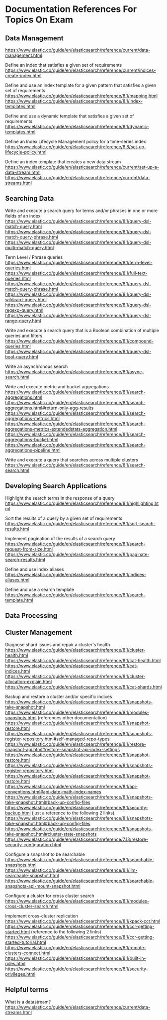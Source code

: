 # Documentation References For Topics On Exam

## Data Management 
https://www.elastic.co/guide/en/elasticsearch/reference/current/data-management.html

Define an index that satisfies a given set of requirements <br>
https://www.elastic.co/guide/en/elasticsearch/reference/current/indices-create-index.html

Define and use an index template for a given pattern that satisfies a given set of requirements
https://www.elastic.co/guide/en/elasticsearch/reference/8.1/mapping.html <br>
https://www.elastic.co/guide/en/elasticsearch/reference/8.1/index-templates.html

Define and use a dynamic template that satisfies a given set of requirements
https://www.elastic.co/guide/en/elasticsearch/reference/8.1/dynamic-templates.html

Define an Index Lifecycle Management policy for a time-series index
https://www.elastic.co/guide/en/elasticsearch/reference/8.8/set-up-lifecycle-policy.html

Define an index template that creates a new data stream <br>
https://www.elastic.co/guide/en/elasticsearch/reference/current/set-up-a-data-stream.html
https://www.elastic.co/guide/en/elasticsearch/reference/current/data-streams.html 

## Searching Data 
Write and execute a search query for terms and/or phrases in one or more fields of an index
https://www.elastic.co/guide/en/elasticsearch/reference/8.1/query-dsl-match-query.html
https://www.elastic.co/guide/en/elasticsearch/reference/8.1/query-dsl-match-query-phrase.html
https://www.elastic.co/guide/en/elasticsearch/reference/8.1/query-dsl-multi-match-query.html

Term Level / Phrase queries <br>
https://www.elastic.co/guide/en/elasticsearch/reference/8.1/term-level-queries.html
https://www.elastic.co/guide/en/elasticsearch/reference/8.1/full-text-queries.html
https://www.elastic.co/guide/en/elasticsearch/reference/8.1/query-dsl-match-query-phrase.html
https://www.elastic.co/guide/en/elasticsearch/reference/8.1/query-dsl-wildcard-query.html
https://www.elastic.co/guide/en/elasticsearch/reference/8.1/query-dsl-regexp-query.html
https://www.elastic.co/guide/en/elasticsearch/reference/8.1/query-dsl-range-query.html

Write and execute a search query that is a Boolean combination of multiple queries and filters
https://www.elastic.co/guide/en/elasticsearch/reference/8.1/compound-queries.html
https://www.elastic.co/guide/en/elasticsearch/reference/8.1/query-dsl-bool-query.html

Write an asynchronous search
https://www.elastic.co/guide/en/elasticsearch/reference/8.1/async-search.html

Write and execute metric and bucket aggregations
https://www.elastic.co/guide/en/elasticsearch/reference/8.1/search-aggregations.html
https://www.elastic.co/guide/en/elasticsearch/reference/8.1/search-aggregations.html#return-only-agg-results
https://www.elastic.co/guide/en/elasticsearch/reference/8.1/search-aggregations-metrics.html
https://www.elastic.co/guide/en/elasticsearch/reference/8.1/search-aggregations-metrics-extendedstats-aggregation.html
https://www.elastic.co/guide/en/elasticsearch/reference/8.1/search-aggregations-bucket.html
https://www.elastic.co/guide/en/elasticsearch/reference/8.1/search-aggregations-pipeline.html

Write and execute a query that searches across multiple clusters
https://www.elastic.co/guide/en/elasticsearch/reference/8.1/search-search.html

## Developing Search Applications 
Highlight the search terms in the response of a query
https://www.elastic.co/guide/en/elasticsearch/reference/8.1/highlighting.html

Sort the results of a query by a given set of requirements
https://www.elastic.co/guide/en/elasticsearch/reference/8.1/sort-search-results.html

Implement pagination of the results of a search query
https://www.elastic.co/guide/en/elasticsearch/reference/8.1/search-request-from-size.html https://www.elastic.co/guide/en/elasticsearch/reference/8.1/paginate-search-results.html

Define and use index aliases
https://www.elastic.co/guide/en/elasticsearch/reference/8.1/indices-aliases.html

Define and use a search template
https://www.elastic.co/guide/en/elasticsearch/reference/8.1/search-template.html

## Data Processing 

## Cluster Management 
Diagnose shard issues and repair a cluster's health <br>
https://www.elastic.co/guide/en/elasticsearch/reference/8.1/cluster-health.html
https://www.elastic.co/guide/en/elasticsearch/reference/8.1/cat-health.html
https://www.elastic.co/guide/en/elasticsearch/reference/8.1/cat-indices.html
https://www.elastic.co/guide/en/elasticsearch/reference/8.1/cluster-allocation-explain.html
https://www.elastic.co/guide/en/elasticsearch/reference/8.1/cat-shards.html

Backup and restore a cluster and/or specific indices
https://www.elastic.co/guide/en/elasticsearch/reference/8.1/snapshots-take-snapshot.html <br>
https://www.elastic.co/guide/en/elasticsearch/reference/8.1/modules-snapshots.html (references other documentation) <br>
https://www.elastic.co/guide/en/elasticsearch/reference/8.1/snapshot-restore.html <br>
https://www.elastic.co/guide/en/elasticsearch/reference/8.1/snapshots-register-repository.html#self-managed-repo-types <br>
https://www.elastic.co/guide/en/elasticsearch/reference/8.1/restore-snapshot-api.html#restore-snapshot-api-index-settings <br>
https://www.elastic.co/guide/en/elasticsearch/reference/8.1/snapshot-restore.html <br>
https://www.elastic.co/guide/en/elasticsearch/reference/8.1/snapshots-register-repository.html <br>
https://www.elastic.co/guide/en/elasticsearch/reference/8.1/snapshot-restore.html <br>
https://www.elastic.co/guide/en/elasticsearch/reference/8.1/api-conventions.html#api-date-math-index-names <br>
https://www.elastic.co/guide/en/elasticsearch/reference/8.1/snapshots-take-snapshot.html#back-up-config-files <br>
https://www.elastic.co/guide/en/elasticsearch/reference/8.1/security-backup.html (just a reference to the following 2 links) <br>
https://www.elastic.co/guide/en/elasticsearch/reference/8.1/snapshots-take-snapshot.html#back-up-config-files <br>
https://www.elastic.co/guide/en/elasticsearch/reference/8.1/snapshots-take-snapshot.html#cluster-state-snapshots <br>
https://www.elastic.co/guide/en/elasticsearch/reference/7.13/restore-security-configuration.html <br>

Configure a snapshot to be searchable <br>
https://www.elastic.co/guide/en/elasticsearch/reference/8.1/searchable-snapshots.html <br>
https://www.elastic.co/guide/en/elasticsearch/reference/8.1/ilm-searchable-snapshot.html <br>
https://www.elastic.co/guide/en/elasticsearch/reference/8.1/searchable-snapshots-api-mount-snapshot.html <br>

Configure a cluster for cross cluster search <br>
https://www.elastic.co/guide/en/elasticsearch/reference/8.1/modules-cross-cluster-search.html

Implement cross-cluster replication <br>
https://www.elastic.co/guide/en/elasticsearch/reference/8.1/xpack-ccr.html <br>
https://www.elastic.co/guide/en/elasticsearch/reference/8.1/ccr-getting-started.html (reference to the following 2 links) <br>
https://www.elastic.co/guide/en/elasticsearch/reference/8.1/ccr-getting-started-tutorial.html <br>
https://www.elastic.co/guide/en/elasticsearch/reference/8.1/remote-clusters-connect.html <br>
https://www.elastic.co/guide/en/elasticsearch/reference/8.1/built-in-roles.html <br>
https://www.elastic.co/guide/en/elasticsearch/reference/8.1/security-privileges.html <br>


## Helpful terms
What is a datastream?
https://www.elastic.co/guide/en/elasticsearch/reference/current/data-streams.html
